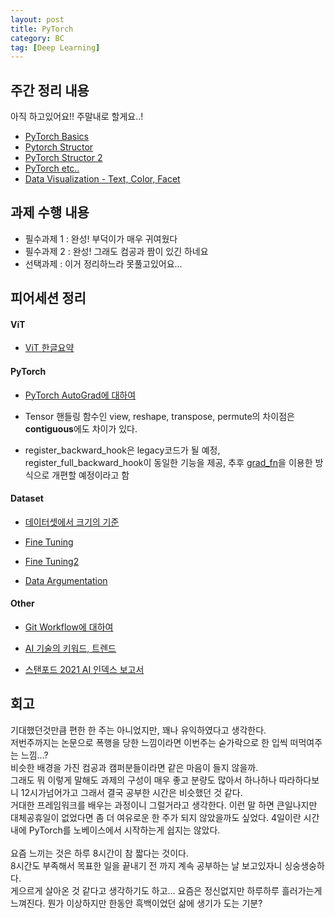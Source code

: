 ```yaml
---
layout: post
title: PyTorch
category: BC
tag: [Deep Learning]
---
```


## 주간 정리 내용

아직 하고있어요!! 주말내로 할게요..!  
- [PyTorch Basics](https://ukcastle.github.io/bc/2021/08/17/w3d2/)  
- [Pytorch Structor](https://ukcastle.github.io/bc/2021/08/18/w3d3/)  
- [PyTorch Structor 2](https://ukcastle.github.io/bc/2021/08/19/w3d4/)  
- [PyTorch etc..](https://ukcastle.github.io/bc/2021/08/20/w3d5/)  
- [Data Visualization - Text, Color, Facet](https://ukcastle.github.io/bc/2021/08/20/w3d5_2/)  

## 과제 수행 내용

- 필수과제 1 : 완성! 부덕이가 매우 귀여웠다  
- 필수과제 2 : 완성! 그래도 컴공과 짬이 있긴 하네요  
- 선택과제 : 이거 정리하느라 못풀고있어요...  

## 피어세션 정리

#### ViT

- [ViT 한글요약](https://kmhana.tistory.com/27) 

#### PyTorch
- [PyTorch AutoGrad에 대하여](https://tutorials.pytorch.kr/beginner/blitz/autograd_tutorial.html#sphx-glr-beginner-blitz-autograd-tutorial-py)  

- Tensor 핸들링 함수인 view, reshape, transpose, permute의 차이점은 **contiguous**에도 차이가 있다.  

- register_backward_hook은 legacy코드가 될 예정, register_full_backward_hook이 동일한 기능을 제공, 추후 [grad_fn](https://deepinsight.tistory.com/84)을 이용한 방식으로 개편할 예정이라고 함  

#### Dataset

- [데이터셋에서 크기의 기준](https://petewarden.com/2017/12/14/how-many-images-do-you-need-to-train-a-neural-network/comment-page-1/)  

- [Fine Tuning](https://analysisbugs.tistory.com/103)  

- [Fine Tuning2](https://jeinalog.tistory.com/13)  

- [Data Argumentation](https://hoya012.github.io/blog/Image-Data-Augmentation-Overview/)  

#### Other

 - [Git Workflow에 대하여](https://gmlwjd9405.github.io/2018/05/11/types-of-git-branch.html)  

- [AI 기술의 키워드, 트렌드](https://www.iitp.kr/kr/1/knowledge/openReference/view.it?ArticleIdx=5248&count=true)   
- [스탠포드 2021 AI 인덱스 보고서](https://brunch.co.kr/@synabreu/110)

## 회고

기대했던것만큼 편한 한 주는 아니었지만, 꽤나 유익하였다고 생각한다.  
저번주까지는 논문으로 폭행을 당한 느낌이라면 이번주는 숟가락으로 한 입씩 떠먹여주는 느낌...?  
비슷한 배경을 가진 컴공과 캠퍼분들이라면 같은 마음이 들지 않을까.  
그래도 뭐 이렇게 말해도 과제의 구성이 매우 좋고 분량도 많아서 하나하나 따라하다보니 12시가넘어가고 그래서 결국 공부한 시간은 비슷했던 것 같다.  
거대한 프레임워크를 배우는 과정이니 그럴거라고 생각한다. 이런 말 하면 큰일나지만 대체공휴일이 없었다면 좀 더 여유로운 한 주가 되지 않았을까도 싶었다. 4일이란 시간 내에 PyTorch를 노베이스에서 시작하는게 쉽지는 않았다.   <br>  
요즘 느끼는 것은 하루 8시간이 참 짧다는 것이다.  
8시간도 부족해서 목표한 일을 끝내기 전 까지 계속 공부하는 날 보고있자니 싱숭생숭하다.  
게으르게 살아온 것 같다고 생각하기도 하고... 요즘은 정신없지만 하루하루 흘러가는게 느껴진다. 뭔가 이상하지만 한동안 흑백이었던 삶에 생기가 도는 기분?  

